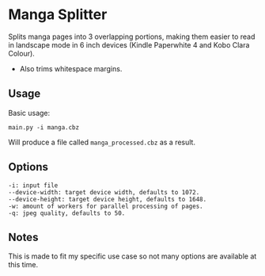 # Manga Splitter

Splits manga pages into 3 overlapping portions, making them easier to read in landscape mode in 6 inch
devices (Kindle Paperwhite 4 and Kobo Clara Colour).

* Also trims whitespace margins.

## Usage

Basic usage:
```
main.py -i manga.cbz
```

Will produce a file called `manga_processed.cbz` as a result.

## Options

```
-i: input file
--device-width: target device width, defaults to 1072.
--device-height: target device height, defaults to 1648.
-w: amount of workers for parallel processing of pages.
-q: jpeg quality, defaults to 50.
```

## Notes

This is made to fit my specific use case so not many options are available at this time.
